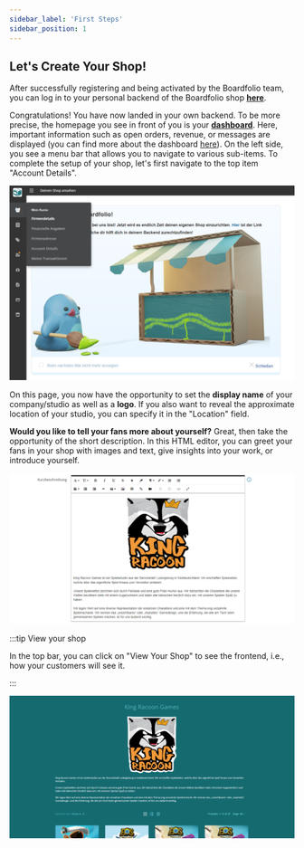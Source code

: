 ```yaml
---
sidebar_label: 'First Steps'
sidebar_position: 1
---
```

## Let's Create Your Shop!

After successfully registering and being activated by the Boardfolio team, you can log in to your personal backend of the Boardfolio shop [**here**](https://boardfolio.gg/admin/?target=login).

Congratulations! You have now landed in your own backend. To be more precise, the homepage you see in front of you is your [**dashboard**](/documentation/Backend/dashboard). Here, important information such as open orders, revenue, or messages are displayed (you can find more about the dashboard [here](/documentation/Backend/dashboard)). On the left side, you see a menu bar that allows you to navigate to various sub-items. To complete the setup of your shop, let's first navigate to the top item "Account Details".

![Navigation bar](img/NavigationsLeisteFirmendetails.png)

On this page, you now have the opportunity to set the **display name** of your company/studio as well as a **logo**. If you also want to reveal the approximate location of your studio, you can specify it in the "Location" field.

**Would you like to tell your fans more about yourself?** Great, then take the opportunity of the short description. In this HTML editor, you can greet your fans in your shop with images and text, give insights into your work, or introduce yourself.

![Shop description](img/ShopBeschreibung.png)

:::tip View your shop

In the top bar, you can click on "View Your Shop" to see the frontend, i.e., how your customers will see it.

:::

![Shop description front](img/ShopBeschreibungFront.png)


